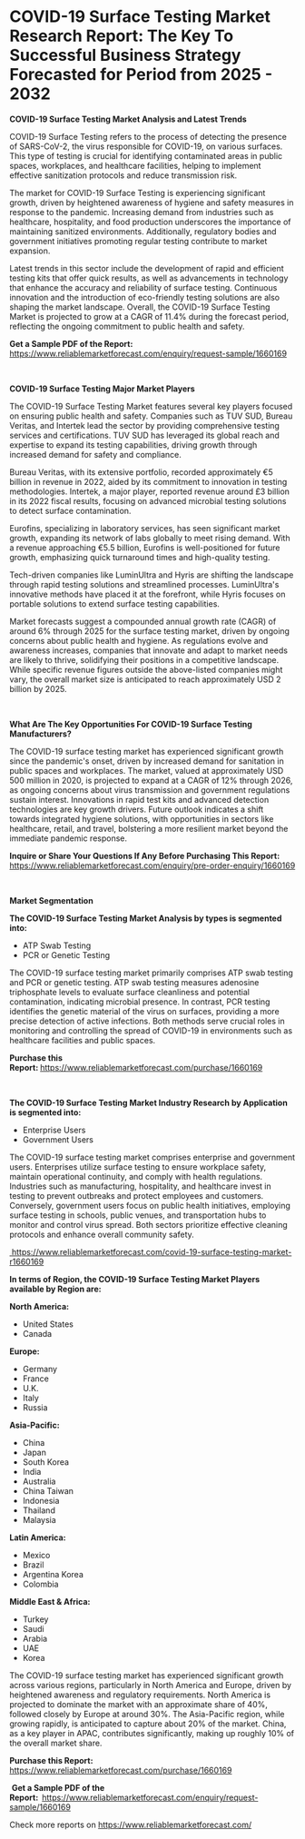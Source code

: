 <p><h1>COVID-19 Surface Testing Market Research Report: The Key To Successful Business Strategy Forecasted for Period from 2025 - 2032</h1></p><p><strong>COVID-19 Surface Testing Market Analysis and Latest Trends</strong></p>
<p><p>COVID-19 Surface Testing refers to the process of detecting the presence of SARS-CoV-2, the virus responsible for COVID-19, on various surfaces. This type of testing is crucial for identifying contaminated areas in public spaces, workplaces, and healthcare facilities, helping to implement effective sanitization protocols and reduce transmission risk. </p><p>The market for COVID-19 Surface Testing is experiencing significant growth, driven by heightened awareness of hygiene and safety measures in response to the pandemic. Increasing demand from industries such as healthcare, hospitality, and food production underscores the importance of maintaining sanitized environments. Additionally, regulatory bodies and government initiatives promoting regular testing contribute to market expansion.</p><p>Latest trends in this sector include the development of rapid and efficient testing kits that offer quick results, as well as advancements in technology that enhance the accuracy and reliability of surface testing. Continuous innovation and the introduction of eco-friendly testing solutions are also shaping the market landscape. Overall, the COVID-19 Surface Testing Market is projected to grow at a CAGR of 11.4% during the forecast period, reflecting the ongoing commitment to public health and safety.</p></p>
<p><strong>Get a Sample PDF of the Report:&nbsp;</strong> <a href="https://www.reliablemarketforecast.com/enquiry/request-sample/1660169?utm_campaign=1890&utm_medium=2&utm_source=Github&utm_content=ia&utm_term=17012025&utm_id=covid-19-surface-testing">https://www.reliablemarketforecast.com/enquiry/request-sample/1660169</a></p>
<p>&nbsp;</p>
<p><strong>COVID-19 Surface Testing Major Market Players</strong></p>
<p><p>The COVID-19 Surface Testing Market features several key players focused on ensuring public health and safety. Companies such as TUV SUD, Bureau Veritas, and Intertek lead the sector by providing comprehensive testing services and certifications. TUV SUD has leveraged its global reach and expertise to expand its testing capabilities, driving growth through increased demand for safety and compliance.</p><p>Bureau Veritas, with its extensive portfolio, recorded approximately €5 billion in revenue in 2022, aided by its commitment to innovation in testing methodologies. Intertek, a major player, reported revenue around £3 billion in its 2022 fiscal results, focusing on advanced microbial testing solutions to detect surface contamination.</p><p>Eurofins, specializing in laboratory services, has seen significant market growth, expanding its network of labs globally to meet rising demand. With a revenue approaching €5.5 billion, Eurofins is well-positioned for future growth, emphasizing quick turnaround times and high-quality testing.</p><p>Tech-driven companies like LuminUltra and Hyris are shifting the landscape through rapid testing solutions and streamlined processes. LuminUltra's innovative methods have placed it at the forefront, while Hyris focuses on portable solutions to extend surface testing capabilities.</p><p>Market forecasts suggest a compounded annual growth rate (CAGR) of around 6% through 2025 for the surface testing market, driven by ongoing concerns about public health and hygiene. As regulations evolve and awareness increases, companies that innovate and adapt to market needs are likely to thrive, solidifying their positions in a competitive landscape. While specific revenue figures outside the above-listed companies might vary, the overall market size is anticipated to reach approximately USD 2 billion by 2025.</p></p>
<p>&nbsp;</p>
<p><strong>What Are The Key Opportunities For COVID-19 Surface Testing Manufacturers?</strong></p>
<p><p>The COVID-19 surface testing market has experienced significant growth since the pandemic's onset, driven by increased demand for sanitation in public spaces and workplaces. The market, valued at approximately USD 500 million in 2020, is projected to expand at a CAGR of 12% through 2026, as ongoing concerns about virus transmission and government regulations sustain interest. Innovations in rapid test kits and advanced detection technologies are key growth drivers. Future outlook indicates a shift towards integrated hygiene solutions, with opportunities in sectors like healthcare, retail, and travel, bolstering a more resilient market beyond the immediate pandemic response.</p></p>
<p><strong>Inquire or Share Your Questions If Any Before Purchasing This Report:</strong> <a href="https://www.reliablemarketforecast.com/enquiry/pre-order-enquiry/1660169?utm_campaign=1890&utm_medium=2&utm_source=Github&utm_content=ia&utm_term=17012025&utm_id=covid-19-surface-testing">https://www.reliablemarketforecast.com/enquiry/pre-order-enquiry/1660169</a></p>
<p>&nbsp;</p>
<p><strong>Market Segmentation</strong></p>
<p><strong>The COVID-19 Surface Testing Market Analysis by types is segmented into:</strong></p>
<p><ul><li>ATP Swab Testing</li><li>PCR or Genetic Testing</li></ul></p>
<p><p>The COVID-19 surface testing market primarily comprises ATP swab testing and PCR or genetic testing. ATP swab testing measures adenosine triphosphate levels to evaluate surface cleanliness and potential contamination, indicating microbial presence. In contrast, PCR testing identifies the genetic material of the virus on surfaces, providing a more precise detection of active infections. Both methods serve crucial roles in monitoring and controlling the spread of COVID-19 in environments such as healthcare facilities and public spaces.</p></p>
<p><strong>Purchase this Report:&nbsp;</strong><a href="https://www.reliablemarketforecast.com/purchase/1660169?utm_campaign=1890&utm_medium=2&utm_source=Github&utm_content=ia&utm_term=17012025&utm_id=covid-19-surface-testing">https://www.reliablemarketforecast.com/purchase/1660169</a></p>
<p>&nbsp;</p>
<p><strong>The COVID-19 Surface Testing Market Industry Research by Application is segmented into:</strong></p>
<p><ul><li>Enterprise Users</li><li>Government Users</li></ul></p>
<p><p>The COVID-19 surface testing market comprises enterprise and government users. Enterprises utilize surface testing to ensure workplace safety, maintain operational continuity, and comply with health regulations. Industries such as manufacturing, hospitality, and healthcare invest in testing to prevent outbreaks and protect employees and customers. Conversely, government users focus on public health initiatives, employing surface testing in schools, public venues, and transportation hubs to monitor and control virus spread. Both sectors prioritize effective cleaning protocols and enhance overall community safety.</p></p>
<p><a href="https://www.reliablemarketforecast.com/covid-19-surface-testing-market-r1660169?utm_campaign=1890&utm_medium=2&utm_source=Github&utm_content=ia&utm_term=17012025&utm_id=covid-19-surface-testing">&nbsp;https://www.reliablemarketforecast.com/covid-19-surface-testing-market-r1660169</a></p>
<p><strong>In terms of Region, the COVID-19 Surface Testing Market Players available by Region are:</strong></p>
<p>
    <p> <strong> North America: </strong>
        <ul>
            <li>United States</li>
            <li>Canada</li>
        </ul>
        </p> 
    <p> <strong> Europe: </strong>
        <ul>
            <li>Germany</li>
            <li>France</li>
            <li>U.K.</li>
            <li>Italy</li>
            <li>Russia</li>
        </ul>
        </p> 
    <p> <strong> Asia-Pacific: </strong>
        <ul>
            <li>China</li>
            <li>Japan</li>
            <li>South Korea</li>
            <li>India</li>
            <li>Australia</li>
            <li>China Taiwan</li>
            <li>Indonesia</li>
            <li>Thailand</li>
            <li>Malaysia</li>
        </ul>
        </p> 
    <p> <strong> Latin America: </strong>
        <ul>
            <li>Mexico</li>
            <li>Brazil</li>
            <li>Argentina Korea</li>
            <li>Colombia</li>
        </ul>
        </p> 
    <p> <strong> Middle East & Africa: </strong>
        <ul>
            <li>Turkey</li>
            <li>Saudi</li>
            <li>Arabia</li>
            <li>UAE</li>
            <li>Korea</li>
        </ul>
    </p>
    </p>
<p><p>The COVID-19 surface testing market has experienced significant growth across various regions, particularly in North America and Europe, driven by heightened awareness and regulatory requirements. North America is projected to dominate the market with an approximate share of 40%, followed closely by Europe at around 30%. The Asia-Pacific region, while growing rapidly, is anticipated to capture about 20% of the market. China, as a key player in APAC, contributes significantly, making up roughly 10% of the overall market share.</p></p>
<p><strong>Purchase this Report: </strong><a href="https://www.reliablemarketforecast.com/purchase/1660169?utm_campaign=1890&utm_medium=2&utm_source=Github&utm_content=ia&utm_term=17012025&utm_id=covid-19-surface-testing">https://www.reliablemarketforecast.com/purchase/1660169</a></p>
<p>&nbsp;<strong>Get a Sample PDF of the Report:&nbsp;&nbsp;</strong><a href="https://www.reliablemarketforecast.com/enquiry/request-sample/1660169?utm_campaign=1890&utm_medium=2&utm_source=Github&utm_content=ia&utm_term=17012025&utm_id=covid-19-surface-testing">https://www.reliablemarketforecast.com/enquiry/request-sample/1660169</a></p>
<p><strong></strong></p>
<p>Check more reports on <a href="https://www.reliablemarketforecast.com/?utm_campaign=1890&utm_medium=2&utm_source=Github&utm_content=ia&utm_term=17012025&utm_id=covid-19-surface-testing">https://www.reliablemarketforecast.com/</a></p>